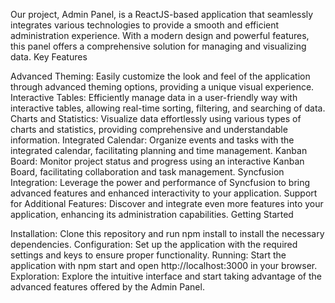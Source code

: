 Our project, Admin Panel, is a ReactJS-based application that seamlessly integrates various technologies to provide a smooth and efficient administration experience. With a modern design and powerful features, this panel offers a comprehensive solution for managing and visualizing data.
Key Features

Advanced Theming: Easily customize the look and feel of the application through advanced theming options, providing a unique visual experience.
Interactive Tables: Efficiently manage data in a user-friendly way with interactive tables, allowing real-time sorting, filtering, and searching of data.
Charts and Statistics: Visualize data effortlessly using various types of charts and statistics, providing comprehensive and understandable information.
Integrated Calendar: Organize events and tasks with the integrated calendar, facilitating planning and time management.
Kanban Board: Monitor project status and progress using an interactive Kanban Board, facilitating collaboration and task management.
Syncfusion Integration: Leverage the power and performance of Syncfusion to bring advanced features and enhanced interactivity to your application.
Support for Additional Features: Discover and integrate even more features into your application, enhancing its administration capabilities.
Getting Started

Installation: Clone this repository and run npm install to install the necessary dependencies.
Configuration: Set up the application with the required settings and keys to ensure proper functionality.
Running: Start the application with npm start and open http://localhost:3000 in your browser.
Exploration: Explore the intuitive interface and start taking advantage of the advanced features offered by the Admin Panel.